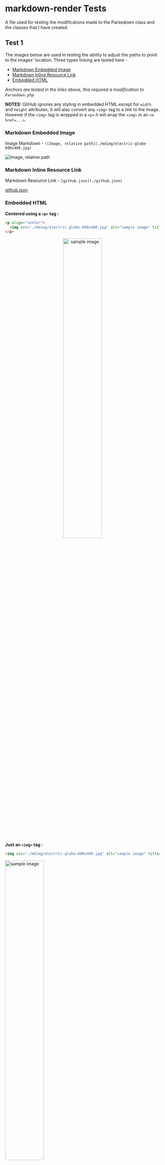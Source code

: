 # markdown-render Tests

A file used for testing the modifications made to the Parsedown class and the classes that I have created.

## Test 1

The images below are used in testing the ability to adjust the paths to point to the images' location. Three types linking are tested here - 

* [Markdown Embedded Image](#markdown-embedded-image)
* [Markdown Inline Resource Link](#markdown-inline-resource-link)
* [Embedded HTML](#embedded-html)

*Anchors are tested in the links above, this required a modification to `Parsedown.php`*.

**NOTES:** GitHub ignores any styling in embedded HTML except for `width` and `height` attributes. It will also convert any `<img>` tag to a link to the image. However if the `<img>` tag is wrapped in a `<p>` it will wrap the `<img>` in an `<a href=...>`.

### Markdown Embedded Image

Image Markdown - `![Image, relative path](./mdimg/electric-globe-600x400.jpg)`

![Image, relative path](./mdimg/electric-globe-600x400.jpg)

### Markdown Inline Resource Link

Markdown Resource Link - `[github.json](./github.json)`

[github.json](./github.json)

### Embedded HTML

**Centered using a `<p>` tag :**

```html
<p align="center">
  <img src="./mdimg/electric-globe-600x400.jpg" alt="sample image" title="sample image #1" width="50%">
</p>
```

<p align="center">
  <img src="./mdimg/electric-globe-600x400.jpg" alt="sample image" title="sample image #1" width="50%">
</p>

**Just an `<img>` tag :**

```html
<img src="./mdimg/electric-globe-600x400.jpg" alt="sample image" title="sample image #2" width="50%">
```

<img src="./mdimg/electric-globe-600x400.jpg" alt="sample image" title="sample image #2" width="50%">

### Test 1 Expected Results

* Anchor Tags - clicking on the heading links should cause the rendered page to scroll to the identified position.

* Inline Image Link - The `src` attribute will become an *absolute* path to the image **and** the `alt` attribute will be modified to be `"Image, absolute path"`. **NOTE :** The `alt` attribute is not related to the `[Image, relative path]` portion of the Markdown Link. However the `title` attribute will contain the contents of the `[Image, relative path]` portion and will be seen if hovered over.

* Inline Resource Link - The `href` attribute will reference the *page* containing the resource on GitHub, and should open a new tab when clicked.

* Embedded HTML - The `src` attribute will become an *absolute* path to the image. And it will retain all other attributes that were present in the source.

**NOTE :** All rendered images should retain all attributes, including `title`.

## Test 2

This test will be used to insure that other "void" elements (*as listed in* `Parsedown.php`*-*`$voidElements`) behave as expected.

* `<hr>` test - 

There should be a horizontal rule below this line.

<hr>

There should be a horizontal rule above this line.


* `<br>` test - 
Text before `<br>` - <br> - text after `<br>`.

### Test 2 Expected Results

Elements that are not set to be modified should be passed through without any changes or errors.

## Test 3

This test will contain several *code blocks*. And each will specify the language, the result will be the addition of the `language-html` class to the `<pre>` and/or `<code>` tags.

**C++**

```cpp
/*
    Perform any required initialization steps after the config files
    have been read and parsed.
*/
void setupInit()
{
    // if we're not indicating an error the continue with the 
    // initialization of the UDP functionality...
    if(toggInterv == TOGGLE_INTERVAL) 
    {
        if(!initUDP()) 
        {
            printError(String(__func__), "UDP init failed!");
            toggInterv = ERR_TOGGLE_INTERVAL;
        }
    }
}
```
<br>

**JavaScript**

```javascript
/*
    Server Listening has begun
*/
server.on('listening', () => {
    const address = server.address();
    consolelog(`UDP server listening on - ${address.address}:${address.port}`);
});

// must tell the server to listen on the port and address
server.bind(srvcfg.port, srvcfg.host);
```
<br>

**HTML**

```html
<!-- center aligned image -->
<p align="center">
  <img src="./mdimg/electric-globe-600x400.jpg" alt="sample image" title="sample image #1" width="50%">
</p>
```
<br>

**CSS**

```css
/* Inline code */
:not(pre) > code[class*="language-"] {
  border-radius: .3em;
  border: .13em solid hsl(0, 0%, 33%); /* #545454 */
  box-shadow: 1px 1px .3em -.1em black inset;
  padding: .15em .2em .05em;
  white-space: normal;
}
```
<br>

**PHP**

```php
<?php
/*
    Rebuild the tag with all attributes
*/
function rebuildElement($tagname)
{
    $markup = "<$tagname ";
    foreach($this->attrs as $key => $value)
    {
        $markup = $markup . "$key=\"$value\" ";
    }
    // close the tag and return it
    $markup = $markup . ">";
    return $markup;
}
?>
```
<br>

### Test 3 Expected Results

The results depend on settings that are kept in the Markdown document's configuration file. This document's file is `test.json`. 

The appearance of the code blocks can be altered by first editing `test.json`. The following will produce yellow colored text in a fixed spaced font, code blocks will have a border around them.

```json
{
    "codecolor": false,
    "codecolorfiles": ""
}
```

I've included [PrismJS](http://prismjs.com/) so that code blocks can be colored. To enable - 


```json
{
    "codecolor": true,
    "codecolorfiles": "./codecolor.json"
}
```

The `codecolor.json` file contains the necessary CSS and JavaScript tags for using [PrismJS](http://prismjs.com/) - 

```json
{
    "links":[
        "<link href=\"./assets/prism/prism.css\" rel=\"stylesheet\"/>",
        "END"
    ],
    "scripts":[
        "<script src=\"./assets/prism/prism.js\"></script>",
        "END"
    ]
}
```
<br>

Individual "code coloring" JSON files can be created as needed, and document configuration files can specify their own file. This was done due to the nature of the [PrismJS](http://prismjs.com/) dowload process will provide differnt CSS/JS files depending upon selected options. If addtional CSS or JS files are needed they can be inserted into the `"links"` or `"scripts"` arrays before `"END"`. If using the [PrismJS CDN](https://cdnjs.com/libraries/prism) those URLs can also be located in this file.



